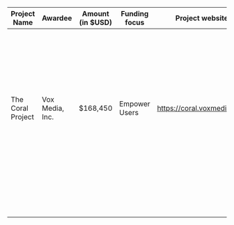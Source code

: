 | Project Name  | Awardee  |  Amount (in $USD) |  Funding focus | Project website  | GitHub link  | Project summary  |
|---|---|---|---|---|---|---|
| The Coral Project  | Vox Media, Inc.  | $168,450  | Empower Users  |  https://coral.voxmedia.com |  https://github.com/coralproject | Coral is an open source, decentralized platform that encourages healthy conversations, removes the worst offenders, and sets the standard for ethical, community-focused social design in online commenting.  |
|   |   |   |   |   |   |   |
|   |   |   |   |   |   |   |
|   |   |   |   |   |   |   |
|   |   |   |   |   |   |   |
|   |   |   |   |   |   |   |
|   |   |   |   |   |   |   |
|   |   |   |   |   |   |   |
|   |   |   |   |   |   |   |
|   |   |   |   |   |   |   |
|   |   |   |   |   |   |   |
|   |   |   |   |   |   |   |
